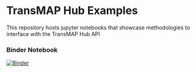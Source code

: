 # TransMAP Hub Examples

This repository hosts jupyter notebooks that showcase methodologies to interface with the TransMAP Hub API

### Binder Notebook

[![Binder](https://mybinder.org/badge_logo.svg)](https://mybinder.org/v2/gh/castuofa/transmap-examples/HEAD)

